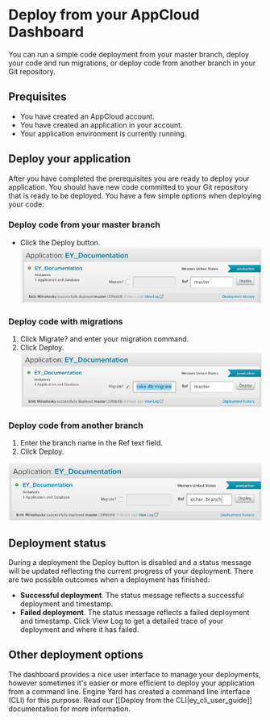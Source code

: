 # Deploy from your AppCloud Dashboard

You can run a simple code deployment from your master branch, deploy your code and run migrations, or deploy code from another branch in your Git repository.

## Prequisites

* You have created an AppCloud account.
* You have created an application in your account.
* Your application environment is currently running.


## Deploy your application

After you have completed the prerequisites you are ready to deploy your
application.  You should have new code committed to your Git repository 
that is ready to be deployed.  You have a few simple options when 
deploying your code:

### Deploy code from your master branch

* Click the Deploy button.
   <img src="images/deploy-from-dashboard.png" width="600" alt="Click the deploy button for your application" />
       
### Deploy code with migrations

1. Click Migrate? and enter your migration command.
2. Click Deploy.
   <img src="images/deploy-from-dashboard-migrations.png" width="600" alt="Enter your migration command and click the deploy button for your application" />

### Deploy code from another branch

1. Enter the branch name in the Ref text field.
2. Click Deploy.
  <img src="images/deploy-from-dashboard-branch.png" width="600" alt="Enter your branch name and click the deploy button for your application" />


## Deployment status

During a deployment the Deploy button is disabled and a status message
will be updated reflecting the current progress of your deployment.  There are
two possible outcomes when a deployment has finished:

  * **Successful deployment**. 
    The status message reflects a successful deployment and timestamp.
  * **Failed deployment**. 
    The status message reflects a failed deployment and timestamp.
    Click View Log to get a detailed trace of your 
    deployment and where it has failed.
    
## Other deployment options
The dashboard provides a nice user interface to manage your deployments,
however sometimes it's easier or more efficient to deploy your application from 
a command line.  Engine Yard has created a command line interface (CLI) for this
purpose.  Read our [[Deploy from the CLI|ey_cli_user_guide]] documentation for more
information.